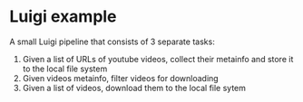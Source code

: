 # Luigi example

A small Luigi pipeline that consists of 3 separate tasks:
1. Given a list of URLs of youtube videos, collect their metainfo and store it to the local file system
2. Given videos metainfo, filter videos for downloading
3. Given a list of videos, download them to the local file sytem



